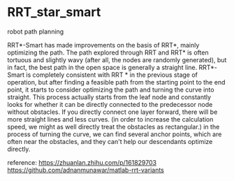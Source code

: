 # RRT_star_smart
robot path planning

RRT*-Smart has made improvements on the basis of RRT*, mainly optimizing the path. The path explored through RRT and 
RRT* is often tortuous and slightly wavy (after all, the nodes are randomly generated), but in fact, the best path in 
the open space is generally a straight line. RRT*-Smart is completely consistent with RRT * in the previous stage of 
operation, but after finding a feasible path from the starting point to the end point, it starts to consider optimizing
 the path and turning the curve into straight. This process actually starts from the leaf node and constantly looks for 
 whether it can be directly connected to the predecessor node without obstacles. If you directly connect one layer forward, 
 there will be more straight lines and less curves. (in order to increase the calculation speed, we might as well 
 directly treat the obstacles as rectangular.) in the process of turning the curve, we can find several anchor points, 
 which are often near the obstacles, and they can't help our descendants optimize directly.
 
 reference:
 https://zhuanlan.zhihu.com/p/161829703
 https://github.com/adnanmunawar/matlab-rrt-variants